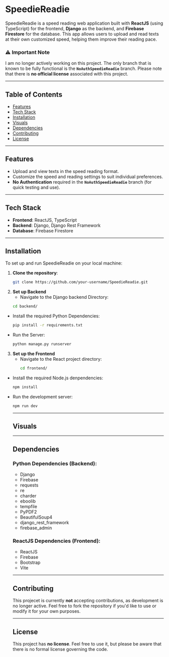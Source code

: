 # SpeedieReadie

SpeedieReadie is a speed reading web application built with **ReactJS** (using TypeScript) for the frontend, **Django** as the backend, and **Firebase Firestore** for the database. This app allows users to upload and read texts at their own customized speed, helping them improve their reading pace. 

### ⚠️ **Important Note**
I am no longer actively working on this project. The only branch that is known to be fully functional is the **`NoAuthSpeedieReadie`** branch. Please note that there is **no official license** associated with this project.

---

## Table of Contents
- [Features](#features)
- [Tech Stack](#tech-stack)
- [Installation](#installation)
- [Visuals](#visuals)
- [Dependencies](#dependencies)
- [Contributing](#contributing)
- [License](#license)

---

## Features
- Upload and view texts in the speed reading format.
- Customize the speed and reading settings to suit individual preferences.
- **No Authentication** required in the **`NoAuthSpeedieReadie`** branch (for quick testing and use).

---

## **Tech Stack**

- **Frontend**: ReactJS, TypeScript
- **Backend**: Django, Django Rest Framework
- **Database**: Firebase Firestore

---

## **Installation**

To set up and run SpeedieReadie on your local machine:

1. **Clone the repository**:
   ```bash
   git clone https://github.com/your-username/SpeedieReadie.git
2. **Set up Backend**
   - Navigate to the Django backend Directory:
    ```bash
    cd backend/
  - Install the required Python Dependencies:
    ```bash
    pip install -r requirements.txt
  - Run the Server:
    ```bash
    python manage.py runserver
3. **Set up the Frontend**
   - Navigate to the React project directory:
     ```bash
     cd frontend/
  - Install the required Node.js denpendencies:
    ```bash
    npm install
  - Run the development server:
    ```bash
    npm run dev
    ```
    ---

    ## **Visuals**

    ---

    ## **Dependencies**
    
    ### **Python Dependencies** (Backend):
    - Django
    - Firebase
    - requests
    - re
    - charder
    - eboolib
    - tempfile
    - PyPDF2
    - BeautifulSoup4
    - django_rest_framework
    - firebase_admin

    ### **ReactJS Dependencies** (Frontend):
    - ReactJS
    - Firebase
    - Bootstrap
    - Vite

    ---

    ## **Contributing**
    This projecet is currently **not** accepting contributions, as development is no longer active. Feel free to fork the repository if you'd like to use or modify it for your own purposes.

    ---

    ## **License**
    This project has **no license**. Feel free to use it, but please be aware that there is no formal license governing the code.
    
